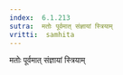 ```yaml
---
index:  6.1.213
sutra:  मतोः पूर्वमात् संज्ञायां स्त्रियाम्
vritti:  samhita 
---
```


मतोः पूर्वमात् संज्ञायां स्त्रियाम्

